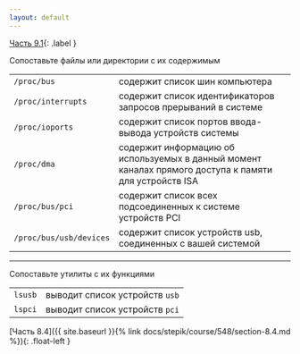 ```yaml
---
layout: default
---
```


<span>[Часть 9.1](){: .label }</span>

Сопоставьте файлы или директории с их содержимым

|                         |                                                                                                        |
|:------------------------|:-------------------------------------------------------------------------------------------------------|
| `/proc/bus`             | содержит список шин компьютера                                                                         |
| `/proc/interrupts`      | содержит список идентификаторов запросов прерываний в системе                                          |
| `/proc/ioports`         | содержит список портов ввода-вывода устройств системы                                                  |
| `/proc/dma`             | содержит информацию об используемых в данный момент каналах прямого доступа к памяти для устройств ISA |
| `/proc/bus/pci`         | содержит список всех подсоединенных к системе устройств PCI                                            |
| `/proc/bus/usb/devices` | содержит список устройств usb, соединенных с вашей системой                                            |

---

Сопоставьте утилиты с их функциями

|         |                                |
|:--------|:-------------------------------|
| `lsusb` | выводит список устройств `usb` |
| `lspci` | выводит список устройств `pci` |


<span class="d-block text-right">
  [Часть 8.4]({{ site.baseurl }}{% link docs/stepik/course/548/section-8.4.md %}){: .float-left }
</span>
